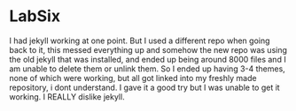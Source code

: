 # LabSix
I had jekyll working at one point. But I used a different repo when going back to it, this messed everything up and somehow the new repo was using the old jekyll
that was installed, and ended up being around 8000 files and I am unable to delete them or unlink them. So I ended up having 3-4 themes, none of which were working, but all got linked into my freshly made repository, i dont understand.
I gave it a good try but I was unable to get it working. I REALLY dislike jekyll.
